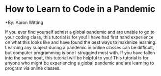 # **How to Learn to Code in a Pandemic**
*By: Aaron Witting

If you ever find yourself admist a global pandemic and are unable to go to your coding class, this tutorial is for you! I have had first hand experience on what this looks like and have found the best ways to maximize learning. Learning any subject during a pandemic in online classes can be difficult, but computer programming is one I struggled most with. If you have fallen into the same boat, this tutorial will be helpful to you!
This tutorial is for anyone who might be experiencing a global pandemic and are learning to program via online classes.
